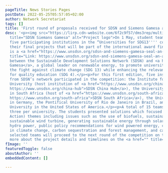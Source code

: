 ```yaml
---
pageTitle: News Stories Pages
postDate: 2022-05-25T05:57:05+02:00
author: Network Secretariat
tags: []
title: 'First round of proposals received for SDSN and Siemens Gamesa award '
desc: '<p><img src="https://lirp.cdn-website.com/6f2c9f57/dms3rep/multi/opt/UNIVERSITIES+FOR+SDG13+AWARD-ee5228b5-1920w.png"
  title="SDSN Siemans Gamesa" alt="Project logo">On 1 May, student teams from the
  five participating institutions in the “Universities for SDG13'''' competition submitted
  their final projects that will be part of the international award finale. This competition
  is a <a href="https://www.unsdsn.org/sdsn-and-siemens-gamesa-seal-an-alliance-to-promote-stem-talent-in-the-fight-against-climate-change"
  title="Link: https://www.unsdsn.org/sdsn-and-siemens-gamesa-seal-an-alliance-to-promote-stem-talent-in-the-fight-against-climate-change">collaboration</a>
  between the Sustainable Development Solutions Network (SDSN) and <a href="https://www.siemensgamesa.com/en-int/sustainability">Siemens
  Gamesa</a>, a global leader on renewable energy, to promote university talent in
  the fight against climate change (SDG 13) while enhancing the relevant role of innovation
  for quality education (SDG 4).</p><p>For this first edition, five institutions selected
  from SDSN’s network participated in the competition: the Institute for SDGs of Tsinghua
  University (host institution of <a href="https://www.unsdsn.org/china-hub" title="Link:
  https://www.unsdsn.org/china-hub">SDSN China Hub</a>), the University of Pretoria
  in South Africa (host of <a href="https://www.unsdsn.org/south-africa" title="Link:
  https://www.unsdsn.org/south-africa">SDSN South Africa</a>), the University of Göttingen
  in Germany, the Pontifical University of Rio de Janeiro in Brazil, and Arizona State
  University in the United States of America.</p><p>A total of 15 teams were shortlisted,
  three per university. The students presented solutions which focused on SDG13 (Climate
  Action) themes including issues such as the use of biofuels, sustainable land use,
  sustainable wind turbine, generating sustainable energy through solar, wind and
  hydro power, public policy recommendations for wind powered energy, community participation
  in climate change, carbon sequestration and forest management, and carbon trading.</p><p>The
  selected teams will proceed to the next round of the competition on the global level.</p><p>Read
  more about the project details and timelines on the <a href="" title="">SDSN website.</a></p>'
fImage: ''
featuredToggle: false
aboutAuthor: ''
embeddedContent: []

---
```

